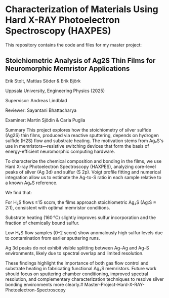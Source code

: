 # Characterization of Materials Using Hard X-RAY Photoelectron Spectroscopy (HAXPES)

This repository contains the code and files for my master project:

## Stoichiometric Analysis of Ag2S Thin Films for Neuromorphic Memristor Applications

Erik Stolt, Mattias Söder & Erik Björk

Uppsala University, Engineering Physics (2025)

Supervisor: Andreas Lindblad

Reviewer: Sayantani Bhattacharya

Examiner: Martin Sjödin & Carla Puglia


Summary
This project explores how the stoichiometry of silver sulfide (Ag2S) thin films, produced via reactive sputtering, depends on hydrogen sulfide (H2S) flow and substrate heating. The motivation stems from Ag₂S's use in memristors—resistive switching devices that form the basis of energy-efficient neuromorphic computing hardware.

To characterize the chemical composition and bonding in the films, we use Hard X-ray Photoelectron Spectroscopy (HAXPES), analyzing core-level peaks of silver (Ag 3d) and sulfur (S 2p). Voigt profile fitting and numerical integration allow us to estimate the Ag-to-S ratio in each sample relative to a known Ag₂S reference.

We find that:

For H₂S flows ≥15 sccm, the films approach stoichiometric Ag₂S (Ag:S ≈ 2:1), consistent with optimal memristor conditions.

Substrate heating (160 °C) slightly improves sulfur incorporation and the fraction of chemically bound sulfur.

Low H₂S flow samples (0–2 sccm) show anomalously high sulfur levels due to contamination from earlier sputtering runs.

Ag 3d peaks do not exhibit visible splitting between Ag–Ag and Ag–S environments, likely due to spectral overlap and limited resolution.

These findings highlight the importance of both gas flow control and substrate heating in fabricating functional Ag₂S memristors. Future work should focus on sputtering chamber conditioning, improved spectral resolution, and complementary characterization techniques to resolve silver bonding environments more clearly.# Master-Project-Hard-X-RAY-Photoelectron-Spectroscopy
